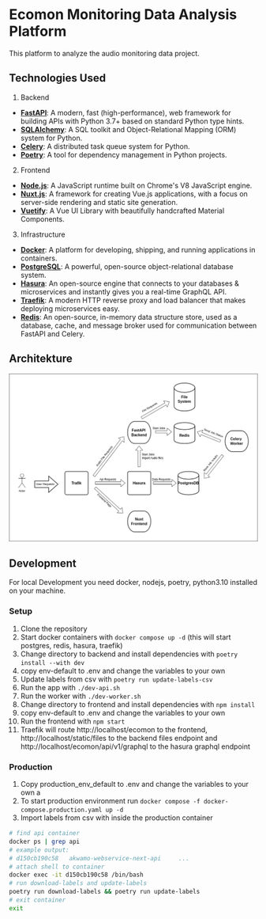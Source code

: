 # Ecomon Monitoring Data Analysis Platform

This platform to analyze the audio monitoring data project.

## Technologies Used

1. Backend

- **[FastAPI](https://fastapi.tiangolo.com/)**: A modern, fast (high-performance), web framework for building APIs with Python 3.7+ based on standard Python type hints.
- **[SQLAlchemy](https://www.sqlalchemy.org/)**: A SQL toolkit and Object-Relational Mapping (ORM) system for Python.
- **[Celery](https://docs.celeryproject.org/en/stable/)**: A distributed task queue system for Python.
- **[Poetry](https://python-poetry.org/)**: A tool for dependency management in Python projects.

2. Frontend

- **[Node.js](https://nodejs.org/)**: A JavaScript runtime built on Chrome's V8 JavaScript engine.
- **[Nuxt.js](https://nuxtjs.org/)**: A framework for creating Vue.js applications, with a focus on server-side rendering and static site generation.
- **[Vuetify](https://vuetifyjs.com/)**: A Vue UI Library with beautifully handcrafted Material Components.

3. Infrastructure

- **[Docker](https://www.docker.com/)**: A platform for developing, shipping, and running applications in containers.
- **[PostgreSQL](https://www.postgresql.org/)**: A powerful, open-source object-relational database system.
- **[Hasura](https://hasura.io/)**: An open-source engine that connects to your databases & microservices and instantly gives you a real-time GraphQL API.
- **[Traefik](https://traefik.io/)**: A modern HTTP reverse proxy and load balancer that makes deploying microservices easy.
- **[Redis](https://redis.io/)**: An open-source, in-memory data structure store, used as a database, cache, and message broker used for communication between FastAPI and Celery.

## Architekture

![Architekture](./docs/architekture.png)

## Development

For local Development you need docker, nodejs, poetry, python3.10 installed on your machine.

### Setup

1. Clone the repository
2. Start docker containers with `docker compose up -d` (this will start postgres, redis, hasura, traefik)
3. Change directory to backend and install dependencies with `poetry install --with dev`
4. copy env-default to .env and change the variables to your own
5. Update labels from csv with `poetry run update-labels-csv`
6. Run the app with `./dev-api.sh`
7. Run the worker with `./dev-worker.sh`
8. Change directory to frontend and install dependencies with `npm install`
9. copy env-default to .env and change the variables to your own
10. Run the frontend with `npm start`
11. Traefik will route http://localhost/ecomon to the frontend, http://localhost/static/files to the backend files endpoint and http://localhost/ecomon/api/v1/graphql to the hasura graphql endpoint

### Production
1. Copy production_env_default to .env and change the variables to your own a
2. To start production environment run `docker compose -f docker-compose.production.yaml up -d`
3. Import labels from csv with inside the production container 
```bash
# find api container
docker ps | grep api
# example output: 
# d150cb190c58   akwamo-webservice-next-api     ...
# attach shell to container
docker exec -it d150cb190c58 /bin/bash
# run download-labels and update-labels
poetry run download-labels && poetry run update-labels
# exit container
exit
```

